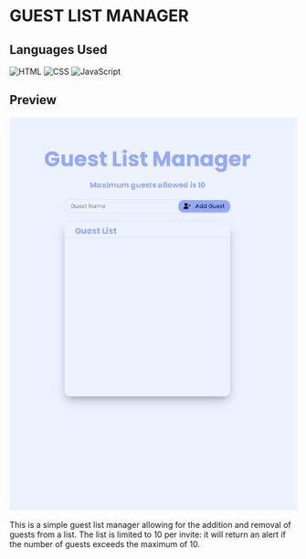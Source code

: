 # GUEST LIST MANAGER

## Languages Used
![HTML](https://img.shields.io/badge/HTML-orange?style=plastic)
![CSS](https://img.shields.io/badge/CSS-purple?style=plastic)
![JavaScript](https://img.shields.io/badge/JS-yellow?style=plastic)

## Preview
![Guest List Manager Screenshot](./preview.png)

This is a simple guest list manager allowing for the addition and removal of guests from a list. The list is limited to 10 per invite: it will return an alert if the number of guests exceeds the maximum of 10.
